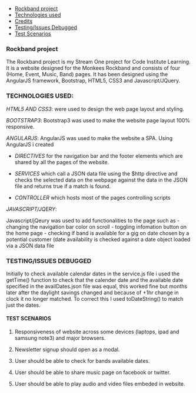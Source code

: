 * [Rockband project](#rockband-project)
* [Technologies used](#technologies-used)
* [Credits](#credits)
* [Testing/Issues Debugged](#testing/issues-debugged)
* [Test Scenarios](#test-scenarios)

### Rockband project

   The Rockband project is my Stream One project for Code Institute Learning.
   It is a website designed for the Monkees Rockband and consists of four (Home, Event, Music, Band) pages.
   It has been designed using the AngularJS framework, Bootstrap, HTML5, CSS3 and Javascript/JQuery.

### TECHNOLOGIES USED:

   *HTML5 AND CSS3*: were used to design the web page layout and styling.

   *BOOTSTRAP3*: Bootstrap3 was used to make the website page layout 100% responsive.

   *ANGULARJS*: AngularJS was used to make the website a SPA. Using AngularJS i created 

   * <em>DIRECTIVES</em> for the navigation bar and the footer elements which are shared by all the pages of the website.

   * <em>SERVICES</em> which call a JSON data file using the $http directive and checks the selected data on the webpage against the data in the JSON file and returns true if a match is found.

   * <em>CONTROLLER</em> which hosts most of the pages controlling scripts

   *JAVASCRIPT/JQERY*:

   Javascript/jQeury was used to add functionalities to the page such as 
    - changing the navigation bar color on scroll
    - toggling infomation button on the home page
    - checking if band is available for a gig on date chosen by a potential customer (date availability is checked against a date object loaded via a JSON data file 

### TESTING/ISSUES DEBUGGED
 
   Initially to check available calendar dates in the service.js file i used the getTime() function to check that the calender date and the available date specified in the availDates.json file was equal, this worked fine but months later after the daylight savings changed and because of +1hr change in clock it no longer matched. To correct this I used toDateString() to match just the dates.

#### TEST SCENARIOS
   1. Responsiveness of website across some devices (laptops, ipad and samsung note3) and major browsers.

   2. Newsletter signup should open as a modal.

   3. User should be able to check for bands available dates.

   4. User should be able to share music page on facebook or twitter.

   5. User should be able to play audio and video files embeded in website.
